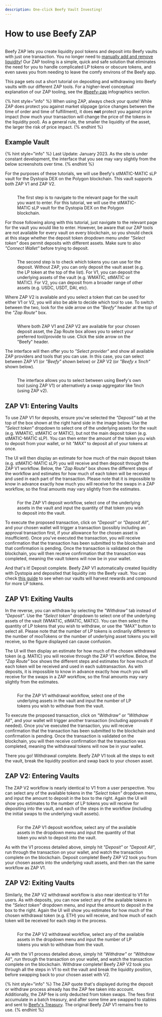 ```yaml
---
description: One-click Beefy Vault Investing!
---
```


# How to use Beefy ZAP

<figure><img src="../../.gitbook/assets/1_click.png" alt=""><figcaption></figcaption></figure>

Beefy ZAP lets you create liquidity pool tokens and deposit into Beefy vaults with just one transaction. You no longer need to [manually add and remove liquidity](how-to-add-remove-liquidity.md)! Our ZAP tooling is a simple, quick and safe solution that eliminates the need for you to handle complicated LP tokens or obscure tokens, and even saves you from needing to leave the comfy environs of the Beefy app.

This page sets out a short tutorial on depositing and withdrawing into Beefy vaults with our different ZAP tools. For a higher-level conceptual explanation of our ZAP tooling, see the [#beefy-zap](../infographics.md#beefy-zap "mention") infographics section.&#x20;

{% hint style="info" %}
When using ZAP, always check your quote! While ZAP does protect you against market slippage (price changes between the time of order and time of fulfillment), it does **not** protect you against price impact (how much your transaction will change the price of the tokens in the liquidity pool). As a general rule, the smaller the liquidity of the asset, the larger the risk of price impact.
{% endhint %}

## Example Vault

{% hint style="info" %}
Last Update: January 2023. As the site is under constant development, the interface that you see may vary slightly from the below screenshots over time.
{% endhint %}

For the purposes of these tutorials, we will use Beefy's stMATIC-MATIC sLP vault for the Dystopia DEX on the Polygon blockchain. This vault supports both ZAP V1 and ZAP V2.&#x20;

<figure><img src="../../.gitbook/assets/Example Vault.png" alt=""><figcaption><p>The first step is to navigate to the relevant page for the vault you want to enter. For this tutorial, we will use the stMATIC-MATIC sLP vault for the Dystopia DEX on the Polygon blockchain.</p></figcaption></figure>

For those following along with this tutorial, just navigate to the relevant page for the vault you would like to enter. However, be aware that our ZAP tools are not available for every vault on every blockchain, so you should check at this stage whether the deposit token dropdown menu under _"Select token"_ does permit deposits with different assets. Make sure to also _"Connect Wallet"_ before trying to deposit.&#x20;

<figure><img src="../../.gitbook/assets/Example Select Token (1).png" alt=""><figcaption><p>The second step is to check which tokens you can use for the deposit. Without ZAP, you can only deposit the vault asset (e.g. the LP token at the top of the list). For V1, you can deposit the underlying assets of the vault (e.g. WMATIC, stMATIC or MATIC). For V2, you can deposit from a broader range of other assets (e.g. USDC, USDT, DAI, etc).</p></figcaption></figure>

Where ZAP V2 is available and you select a token that can be used for either V1 or V2, you will also be able to decide which tool to use. To switch between the two, look for the side arrow on the _"Beefy"_ header at the top of the _"Zap Route"_ box.

<figure><img src="../../.gitbook/assets/V2 - Provider Choice.png" alt=""><figcaption><p>Where both ZAP V1 and ZAP V2 are available for your chosen deposit asset, the Zap Route box allows you to select your preferred tool/provide to use. Click the side arrow on the "Beefy" header.</p></figcaption></figure>

The interface will then offer you to _"Select provider"_ and show all available ZAP providers and tools that you can use. In this case, you can select between ZAP V1 (or _"Beefy"_ shown below) or ZAP V2 (or _"Beefy x 1inch"_ shown below).

<figure><img src="../../.gitbook/assets/V2 - Select a provider.png" alt=""><figcaption><p>The interface allows you to select between using Beefy's own tool (using ZAP V1) or alternatively a swap aggregator like 1inch (using ZAP v2).</p></figcaption></figure>

## ZAP V1: Entering Vaults

To use ZAP V1 for deposits, ensure you've selected the _"Deposit"_ tab at the top of the box shown at the right hand side in the image below. Use the _"Select token"_ dropdown to select one of the underlying assets for the vault (e.g. WMATIC, stMATIC or MATIC), but not the main deposit token (e.g. stMATIC-MATIC sLP). You can then enter the amount of the token you wish to deposit from your wallet, or hit _"MAX"_ to deposit all of your tokens at once.

The UI will then display an estimate for how much of the main deposit token (e.g. stMATIC-MATIC sLP) you will receive and then deposit through the ZAP V1 workflow. Below, the _"Zap Route"_ box shows the different steps of the workflow and estimates for how much of each token will be received and used in each part of the transaction. Please note that it is impossible to know in advance exactly how much you will receive for the swaps in a ZAP workflow, so the final amounts may vary slightly from the estimates.

<figure><img src="../../.gitbook/assets/V1 - Deposit.png" alt=""><figcaption><p>For the ZAP V1 deposit workflow, select one of the underlying assets in the vault and input the quantity of that token you wish to deposit into the vault.</p></figcaption></figure>

To execute the proposed transaction, click on _"Deposit"_ or _"Deposit All"_, and your chosen wallet will trigger a transaction (possibly including an approval transaction first, if your allowance for the chosen asset is insufficient). Once you've executed the transaction, you will receive confirmation that the transaction has been submitted to the blockchain and that confirmation is pending. Once the transaction is validated on the blockchain, you will then receive confirmation that the transaction was completed, meaning the vault tokens will now be in your wallet.

And that's it! Deposit complete. Beefy ZAP V1 automatically created liquidity with Dystopia and deposited that liquidity into the Beefy vault. You can check [this guide](how-to-check-harvesting-compounding-rate.md) to see when our vaults will harvest rewards and compound for more LP tokens.

## ZAP V1: Exiting Vaults

In the reverse, you can withdraw by selecting the _"Withdraw"_ tab instead of _"Deposit"_. Use the _"Select token"_ dropdown to select one of the underlying assets of the vault (WMATIC, stMATIC, MATIC). You can then select the quantity of LP tokens that you wish to withdraw, or use the _"MAX"_ button to select all. Please note that the number of LP tokens is ordinarily different to the number of mooTokens or the number of underlying asset tokens you will receive, so the figure displayed can cause confusion.

The UI will then display an estimate for how much of the chosen withdrawal token (e.g. MATIC) you will receive through the ZAP V1 workflow. Below, the _"Zap Route"_ box shows the different steps and estimates for how much of each token will be received and used in each subtransaction. As with deposits, it is impossible to know in advance exactly how much you will receive for the swaps in a ZAP workflow, so the final amounts may vary slightly from the estimates.

<figure><img src="../../.gitbook/assets/V1 - Withdraw.png" alt=""><figcaption><p>For the ZAP V1 withdrawal workflow, select one of the underlying assets in the vault and input the number of LP tokens you wish to withdraw from the vault.</p></figcaption></figure>

To execute the proposed transaction, click on _"Withdraw"_ or _"Withdraw All"_, and your wallet will trigger another transaction (including approvals if needed). Once you've executed the transaction, you will receive confirmation that the transaction has been submitted to the blockchain and confirmation is pending. Once the transaction is validated on the blockchain, you will then receive confirmation that the transaction was completed, meaning the withdrawal tokens will now be in your wallet.

There you go! Withdrawal complete. Beefy ZAP V1 took all the steps to exit the vault, break the liquidity position and swap back to your chosen asset.

## ZAP V2: Entering Vaults

The ZAP V2 workflow is nearly identical to V1 from a user perspective. You can select any of the available tokens in the _"Select token"_ dropdown menu, and input the amount to deposit in the box to the right. Again the UI will show you estimates to the number of LP tokens you will receive for depositing into the vault, and each of the steps in the workflow (including the initial swaps to the underlying vault assets).

<figure><img src="../../.gitbook/assets/V2 - Deposit.png" alt=""><figcaption><p>For the ZAP V1 deposit workflow, select any of the available assets in the dropdown menu and input the quantity of that token you wish to deposit into the vault.</p></figcaption></figure>

As with the V1 process detailed above, simply hit _"Deposit"_ or _"Deposit All"_, run through the transaction on your wallet, and watch the transaction complete on the blockchain. Deposit complete! Beefy ZAP V2 took you from your chosen assets into the underlying vault assets, and then ran the same workflow as ZAP V1.&#x20;

## ZAP V2: Exiting Vaults

Similarly, the ZAP V2 withdrawal workflow is also near identical to V1 for users. As with deposits, you can now select any of the available tokens in the _"Select token"_ dropdown menu, and input the amount to deposit in the box to the right. Again the UI will show you estimates for how much of the chosen withdrawal token (e.g. ETH) you will receive, and how much of each token will be received for each step in the process.

<figure><img src="../../.gitbook/assets/V2 - Withdraw.png" alt=""><figcaption><p>For the ZAP V2 withdrawal workflow, select any of the available assets in the dropdown menu and input the number of LP tokens you wish to withdraw from the vault.</p></figcaption></figure>

As with the V1 process detailed above, simply hit _"Withdraw"_ or _"Withdraw All"_, run through the transaction on your wallet, and watch the transaction complete on the blockchain. Withdraw complete! Beefy ZAP V2 took you through all the steps in V1 to exit the vault and break the liquidity position, before swapping back to your chosen asset with V2.&#x20;

{% hint style="info" %}
The ZAP quote that's displayed during the deposit or withdraw process already has the ZAP fee taken into account. Additionally, the ZAP fee is only deducted from token swaps. The fees first accumulate in a batch treasury, and after some time are swapped to stables and sent to [Beefy's Treasury](https://app.beefy.com/treasury). The original Beefy ZAP V1 remains free to use.
{% endhint %}
